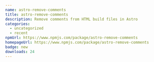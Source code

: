 ```yaml
---
name: astro-remove-comments
title: astro-remove-comments
description: Remove comments from HTML build files in Astro
categories:
  - uncategorized
  - recent
npmUrl: https://www.npmjs.com/package/astro-remove-comments
homepageUrl: https://www.npmjs.com/package/astro-remove-comments
badge: new
downloads: 24
---
```

